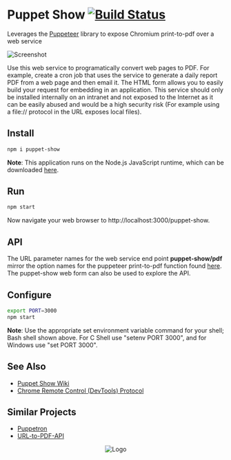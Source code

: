 <h1>
Puppet Show
<a href="https://travis-ci.com/slominskir/puppet-show"><img alt="Build Status" src="https://travis-ci.com/slominskir/puppet-show.svg?branch=master"/></a>
</h1>
<p>
   Leverages the <a href="https://github.com/GoogleChrome/puppeteer">Puppeteer</a> library to expose Chromium print-to-pdf over a web service
</p>

![Screenshot](https://cdn.rawgit.com/slominskir/puppet-show/master/Screenshot.png)

Use this web service to programatically convert web pages to PDF.  For example, create a cron job that uses the service to generate a daily report PDF from a web page and then email it.  The HTML form allows you to easily build your request for embedding in an application.  This service should only be installed internally on an intranet and not exposed to the Internet as it can be easily abused and would be a high security risk (For example using a file:// protocol in the URL exposes local files).

## Install
```bash
npm i puppet-show
```
**Note**: This application runs on the Node.js JavaScript runtime, which can be downloaded [here](https://nodejs.org/en/download/).

## Run
```bash
npm start
```
Now navigate your web browser to http://localhost:3000/puppet-show.

## API
The URL parameter names for the web service end point __puppet-show/pdf__ mirror the option names for the puppeteer print-to-pdf function found [here](https://github.com/GoogleChrome/puppeteer/blob/master/docs/api.md#pagepdfoptions).  The puppet-show web form can also be used to explore the API.

## Configure
```bash
export PORT=3000
npm start
```
**Note**: Use the appropriate set environment variable command for your shell; Bash shell shown above.  For C Shell use "setenv PORT 3000", and for Windows use "set PORT 3000". 

## See Also
   - [Puppet Show Wiki](https://github.com/slominskir/puppet-show/wiki)
   - [Chrome Remote Control (DevTools) Protocol](https://chromedevtools.github.io/devtools-protocol/tot/Page#method-printToPDF)
   
## Similar Projects
   - [Puppetron](https://github.com/cheeaun/puppetron)
   - [URL-to-PDF-API](https://github.com/alvarcarto/url-to-pdf-api)

<p align="center">
<img alt="Logo" src="https://cdn.rawgit.com/slominskir/puppet-show/master/public/images/logo64x64.png"/>
</p>
